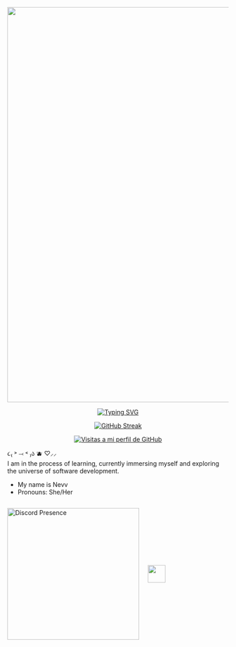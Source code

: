 
<p align="center">
  <img src="https://github.com/user-attachments/assets/08069b61-4a61-4dbf-ba02-b3699905fc20" width="900" />
</p>


<p align="center">
  <a href="https://git.io/typing-svg">
    <img src="https://readme-typing-svg.demolab.com?font=Fira+Code&pause=1000&color=CCE5FF&center=true&vCenter=true&width=800&separator=%3C&lines=package+goddrinksjava;%3Cpublic+class+GodDrinksJava+%7B%3Cpublic+static+void+main(String%5B%5D+args)+%7B%3C//Simulations+start...%3Cme.toggleCurrent();%3Cme.canSee(false);%3Cme.addFeeling(%22dizzy%22);%3Cworld.timeTravelForTwo(%22AD%22%2C+617%2C+me%2C+you);%3Cworld.unite(me%2C+you);%3Cme.escape(world);%3Cworld.execute(me);%7D%7D" alt="Typing SVG" />
  </a>
</p>

<p align="center">
  <a href="https://git.io/streak-stats">
    <img src="https://streak-stats.demolab.com?user=nevxah&hide_border=true&locale=es&ring=CCE5FF&stroke=CCE5FF&currStreakNum=CCE5FF&dates=CCE5FF&excludeDaysLabel=CCE5FF&sideLabels=CCE5FF&fire=CCE5FF&currStreakLabel=CCE5FF&sideNums=CCE5FF&border=FFFFFF&background=EB545400" alt="GitHub Streak" />
  </a>
</p>

<p align="center">
  <a href="https://github.com/nevxah">
    <img src="https://komarev.com/ghpvc/?username=nevxah&abbreviated=true&color=CCE5FF&style=flat" alt="Visitas a mi perfil de GitHub" />
  </a>
</p>

 
૮₍ ˃ ⤙ ˂ ₎ა 🫐  ♡⸝⸝             
I am in the process of learning, currently immersing myself and exploring the universe of software development.

- My name is Nevv 
- Pronouns: She/Her

<div style="display: flex; align-items: center;">
  <p style="margin-right: 20px;">
    <a href="https://discord.com/users/1196143355151790281">
      <img src="https://lanyard.cnrad.dev/api/1196143355151790281?theme=light&bg=CCE5FF&hideTimestamp=true&animated=false&hideDiscrim=true&borderRadius=30px&idleMessage=Probably%20doing%20something%20else" alt="Discord Presence" width="300" />
    </a>
  </p>

<p align="right">
    <img src="https://github.com/user-attachments/assets/18885ff8-5e2a-4086-8492-fc5b8d98b68a" width="40" />
  </a>
</p>
